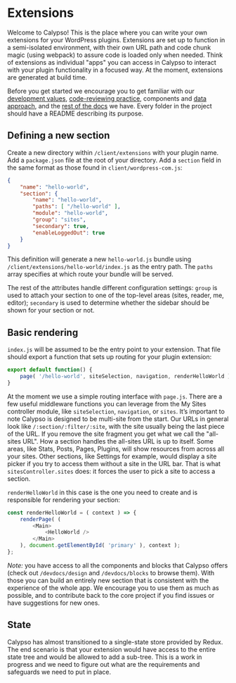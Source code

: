 # Extensions

Welcome to Calypso! This is the place where you can write your own extensions for your WordPress plugins. Extensions are set up to function in a semi-isolated environment, with their own URL path and code chunk magic (using webpack) to assure code is loaded only when needed. Think of extensions as individual "apps" you can access in Calypso to interact with your plugin functionality in a focused way. At the moment, extensions are generated at build time.

Before you get started we encourage you to get familiar with our [development values], [code-reviewing practice][prs], components and [data approach], and the [rest of the docs][docs] we have. Every folder in the project should have a README describing its purpose.

[development values]: https://wpcalypso.wordpress.com/devdocs/docs/guide/0-values.md
[data approach]: https://wpcalypso.wordpress.com/devdocs/docs/our-approach-to-data.md
[docs]: https://wpcalypso.wordpress.com/devdocs
[prs]: https://wpcalypso.wordpress.com/devdocs/.github/CONTRIBUTING.md#pull-requests

## Defining a new section

Create a new directory within `/client/extensions` with your plugin name. Add a `package.json` file at the root of your directory. Add a `section` field in the same format as those found in `client/wordpress-com.js`:

```json
{
	"name": "hello-world",
	"section": {
		"name": "hello-world",
		"paths": [ "/hello-world" ],
		"module": "hello-world",
		"group": "sites",
		"secondary": true,
		"enableLoggedOut": true
	}
}
```

This definition will generate a new `hello-world.js` bundle using `/client/extensions/hello-world/index.js` as the entry path. The `paths` array specifies at which route your bundle will be served.

The rest of the attributes handle different configuration settings: `group` is used to attach your section to one of the top-level areas (sites, reader, me, editor); `secondary` is used to determine whether the sidebar should be shown for your section or not.

## Basic rendering

`index.js` will be assumed to be the entry point to your extension. That file should export a function that sets up routing for your plugin extension:

```js
export default function() {
	page( '/hello-world', siteSelection, navigation, renderHelloWorld );
}
```

At the moment we use a simple routing interface with `page.js`. There are a few useful middleware functions you can leverage from the My Sites controller module, like `siteSelection`, `navigation`, or `sites`. It’s important to note Calypso is designed to be multi-site from the start. Our URLs in general look like `/:section/:filter/:site`, with the site usually being the last piece of the URL. If you remove the site fragment you get what we call the "all-sites URL". How a section handles the all-sites URL is up to itself. Some areas, like Stats, Posts, Pages, Plugins, will show resources from across all your sites. Other sections, like Settings for example, would display a site picker if you try to access them without a site in the URL bar. That is what `sitesController.sites` does: it forces the user to pick a site to access a section.

`renderHelloWorld` in this case is the one you need to create and is responsible for rendering your section:

```js
const renderHelloWorld = ( context ) => {
	renderPage( (
		<Main>
			<HelloWorld />
		</Main>
	), document.getElementById( 'primary' ), context );
};
```

*Note:* you have access to all the components and blocks that Calypso offers (check out `/devdocs/design` and `/devdocs/blocks` to browse them). With those you can build an entirely new section that is consistent with the experience of the whole app. We encourage you to use them as much as possible, and to contribute back to the core project if you find issues or have suggestions for new ones.

## State

Calypso has almost transitioned to a single-state store provided by Redux. The end scenario is that your extension would have access to the entire state tree and would be allowed to add a sub-tree. This is a work in progress and we need to figure out what are the requirements and safeguards we need to put in place.
